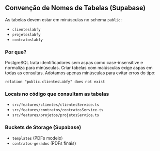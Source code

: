 ## Convenção de Nomes de Tabelas (Supabase)

As tabelas devem estar em minúsculas no schema `public`:

- `clienteslabfy`
- `projetoslabfy`
- `contratoslabfy`

### Por que?
PostgreSQL trata identificadores sem aspas como case-insensitive e normaliza para minúsculas. Criar tabelas com maiúsculas exige aspas em todas as consultas. Adotamos apenas minúsculas para evitar erros do tipo:

```
relation "public.clientesLabfy" does not exist
```

### Locais no código que consultam as tabelas
- `src/features/clientes/clientesService.ts`
- `src/features/contratos/contratosService.ts`
- `src/features/projetos/projetosService.ts`

### Buckets de Storage (Supabase)
- `templates` (PDFs modelo)
- `contratos-gerados` (PDFs finais)



